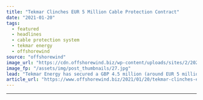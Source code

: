 ```yaml
---
title: "Tekmar Clinches EUR 5 Million Cable Protection Contract"
date: "2021-01-20"
tags: 
  - featured
  - headlines
  - cable protection system
  - tekmar energy
  - offshorewind
source: "offshorewind"
image_url: "https://cdn.offshorewind.biz/wp-content/uploads/sites/2/2021/01/21083008/Illustration_offshore-wind-farm.jpg"
image_fp: "/assets/img/post_thumbnails/27.jpg"
lead: "Tekmar Energy has secured a GBP 4.5 million (around EUR 5 million) contract to"
article_url: "https://www.offshorewind.biz/2021/01/20/tekmar-clinches-eur-5-million-cable-protection-contract/"
---
```


---
